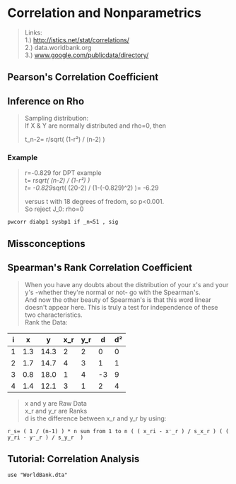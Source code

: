 # Correlation and Nonparametrics #
> Links:  
> 1.) http://istics.net/stat/correlations/  
> 2.) data.worldbank.org  
> 3.) www.google.com/publicdata/directory/


## Pearson's Correlation Coefficient ##
## Inference on Rho  ##
> Sampling distribution:  
> If X & Y are normally distributed and rho=0, then  
>  
> t_n-2= r/sqrt( (1-r²) / (n-2) )  

### Example ###
> r=-0.829 for DPT example  
> t= r*sqrt( (n-2) / (1-r²) )  
> t= -0.829*sqrt( (20-2) / (1-(-0.829)^2) )= -6.29  
>  
> versus t with 18 degrees of fredom, so p<0.001.  
> So reject J_0: rho=0


	pwcorr diabp1 sysbp1 if _n<51 , sig


## Missconceptions ##
## Spearman's Rank Correlation Coefficient ##
> When you have any doubts about the distribution of your x's and your y's -whether they're normal or not- go with the Spearman's.  
> And now the other beauty of Spearman's is that this word linear doesn't appear here. This is truly a test for independence of these two characteristics.  
> Rank the Data:


i        | x   | y    | x_r  | y_r  | d  | d²
-------- | --- | ---- | ---- | ---- | -- | --
 1       | 1.3 | 14.3 | 2    | 2    | 0  | 0
 2       | 1.7 | 14.7 | 4    | 3    | 1  | 1
 3       | 0.8 | 18.0 | 1    | 4    | -3 | 9
 4       | 1.4 | 12.1 | 3    | 1    | 2  | 4


> x and y are Raw Data  
> x_r and y_r are Ranks  
> d is the difference between x_r and y_r by using:

	r_s= ( 1 / (n-1) ) * n sum from 1 to n ( ( x_ri - x⁻_r ) / s_x_r ) ( ( y_ri - y⁻_r ) / s_y_r  )

## Tutorial: Correlation Analysis ##

	use "WorldBank.dta"


